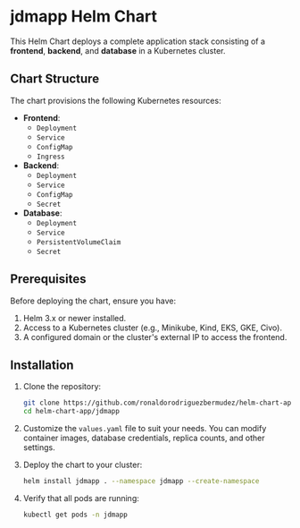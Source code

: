 # jdmapp Helm Chart

This Helm Chart deploys a complete application stack consisting of a **frontend**, **backend**, and **database** in a Kubernetes cluster.

## Chart Structure

The chart provisions the following Kubernetes resources:

- **Frontend**:
  - `Deployment`
  - `Service`
  - `ConfigMap`
  - `Ingress`
- **Backend**:
  - `Deployment`
  - `Service`
  - `ConfigMap`
  - `Secret`
- **Database**:
  - `Deployment`
  - `Service`
  - `PersistentVolumeClaim`
  - `Secret`

## Prerequisites

Before deploying the chart, ensure you have:

1. Helm 3.x or newer installed.
2. Access to a Kubernetes cluster (e.g., Minikube, Kind, EKS, GKE, Civo).
3. A configured domain or the cluster's external IP to access the frontend.

## Installation

1. Clone the repository:

   ```bash
   git clone https://github.com/ronaldorodriguezbermudez/helm-chart-app.git
   cd helm-chart-app/jdmapp
   ```

2. Customize the `values.yaml` file to suit your needs. You can modify container images, database credentials, replica counts, and other settings.

3. Deploy the chart to your cluster:

   ```bash
   helm install jdmapp . --namespace jdmapp --create-namespace
   ```

4. Verify that all pods are running:

   ```bash
   kubectl get pods -n jdmapp
   ```
